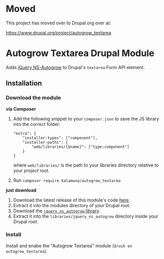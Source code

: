 # Moved

This project has moved over to Drupal.org over at:

https://www.drupal.org/project/autogrow_textarea

# Autogrow Textarea Drupal Module

Adds [jQuery NS-Autogrow](https://github.com/ro31337/jquery.ns-autogrow) to Drupal's `textarea` Form API element.

## Installation

### Download the module

**via Composer**

1. Add the following snippet to your `composer.json` to save the JS library into the correct folder:
    ```
    "extra": {
        "installer-types": ["component"],
        "installer-paths": {
            "web/libraries/{$name}": ["type:component"]
        }
    }
    ```
    where `web/libraries/` is the path to your libraries directory relative to your _project_ root.

1. Run `composer require kalamuna/autogrow_textarea`

**just download**

1. Download the latest release of this module's code [here](https://github.com/kalamuna/autogrow_textarea/releases/latest).
1. Extract it into the modules directory of your Drupal root.
1. Download the [`jquery_ns_autogrow` library](https://github.com/ro31337/jquery.ns-autogrow/releases/latest).
1. Extract it into the `libraries/jquery_ns_autogrow` directory inside your Drupal root.

### Install

Install and enabe the "Autogrow Textarea" module (`drush en autogrow_textarea`).
